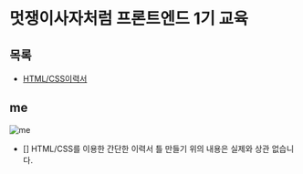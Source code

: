# 멋쟁이사자처럼 프론트엔드 1기 교육

##  목록
- [HTML/CSS이력서](#me)

## me

![me](https://user-images.githubusercontent.com/78518132/139407428-199ea228-86f5-4e5c-be21-6e22397509cc.jpg)

- [] HTML/CSS를 이용한 간단한 이력서 틀 만들기
위의 내용은 실제와 상관 없습니다.
